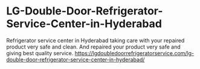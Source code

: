 # LG-Double-Door-Refrigerator-Service-Center-in-Hyderabad
 Refrigerator service center in Hyderabad taking care with your repaired product very safe and clean. And repaired your product very safe and giving best quality service. https://lgdoubledoorrefrigeratorservice.com/lg-double-door-refrigerator-service-center-in-hyderabad/
